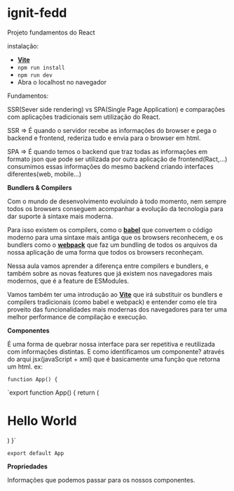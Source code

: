 # ignit-fedd
Projeto fundamentos do React

instalação: 
- **[Vite](https://vitejs.dev/)**
- ```npm run install```
- ```npm run dev```
- Abra o localhost no navegador

Fundamentos: 

SSR(Sever side rendering) vs SPA(Single Page Application) e comparações com aplicações tradicionais sem utilização do React.

SSR => É quando o servidor recebe as informações do browser e pega o backend e frontend, rederiza tudo e envia para o browser em html.

SPA => É quando temos o backend que traz todas as informações em formato json que pode ser utilizada por outra aplicação de frontend(Ract,...) consumimos essas informações do mesmo backend criando interfaces diferentes(web, mobile...)


**Bundlers & Compilers**

Com o mundo de desenvolvimento evoluindo à todo momento, nem sempre todos os browsers conseguem acompanhar a evolução da tecnologia para dar suporte à sintaxe mais moderna.

Para isso existem os compilers, como o **[babel](https://babeljs.io/)** que convertem o código moderno para uma sintaxe mais antiga que os browsers reconhecem, e os bundlers como o **[webpack](https://webpack.js.org/)** que faz um bundling de todos os arquivos da nossa aplicação de uma forma que todos os browsers reconheçam.

Nessa aula vamos aprender a diferença entre compilers e bundlers, e também sobre as novas features que já existem nos navegadores mais modernos, que é a feature de ESModules.

Vamos também ter uma introdução ao **[Vite](https://vitejs.dev/)** que irá substituir os bundlers e compilers tradicionais (como babel e webpack) e entender como ele tira proveito das funcionalidades mais modernas dos navegadores para ter uma melhor performance de compilação e execução.

**Componentes**

É uma forma de quebrar nossa interface para ser repetitiva  e reutilizada com informações distintas. E como identificamos um componente? através do arqui jsx(javaScript + xml) que é basicamente uma função que retorna um html. ex: 

`function App() {`

`export function App() {
return (
<h1>Hello World</h1>
<div>
<Post />
</div>
)
}`

`export default App`

**Propriedades**

Informações que podemos passar para os nossos componentes.
